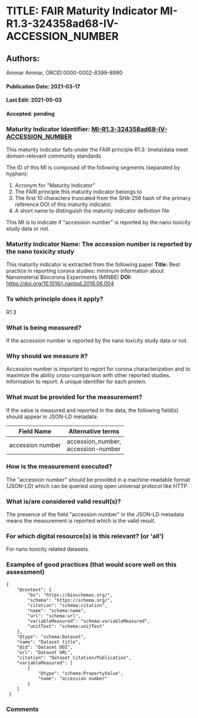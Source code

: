 # TITLE: FAIR Maturity Indicator MI-R1.3-324358ad68-IV-ACCESSION_NUMBER

## Authors: 
Ammar Ammar, ORCID:0000-0002-8399-8990

#### Publication Date: 2021-03-17
#### Last Edit: 2021-05-03
#### Accepted: pending

### Maturity Indicator Identifier: [MI-R1.3-324358ad68-IV-ACCESSION_NUMBER](https://w3id.org/fair/maturity_indicator/terms/Gen2/MI-R1.3-324358ad68-IV-ACCESSION_NUMBER)

This maturity indicator falls under the FAIR principle R1.3:
(meta)data meet domain-relevant community standards

The ID of this MI is composed of the following segments (separated by hyphen):
1. Acronym for "Maturity Indicator"
1. The FAIR principle this maturity indicator belongs to
1. The first 10 characters truncated from the SHA-256 hash of the primary reference DOI of this maturity indicator.
1. A short name to distinguish the maturity indicator definition file

This MI is to indicate if "accession number" is reported by the nano toxicity study data or not.

### Maturity Indicator Name:  The accession number is reported by the nano toxicity study

This maturity indicator is extracted from the following paper 
**Title:** Best practice in reporting corona studies: minimum information about Nanomaterial Biocorona Experiments (MINBE)
**DOI:** https://doi.org/10.1016/j.nantod.2019.06.004

### To which principle does it apply?  
R1.3

### What is being measured?
If the accession number is reported by the nano toxicity study data or not.

### Why should we measure it?
Accession number is important to report for corona characterization and
to maximize the ability cross-comparison with other reported studies. Information to report:
A unique identifier for each protein.

### What must be provided for the measurement?
If the value is measured and reported in the data, the following field(s) should appear in JSON-LD metadata: 

| Field Name       | Alternative terms                      |
| ---------------- | -------------------------------------- |
| accession number | accession_number,<br>accession-number  |

### How is the measurement executed?
The "accession number" should be provided in a machine-readable format (JSON-LD) which can be queried using open universal protocol like HTTP.

### What is/are considered valid result(s)?
The presence of the field "accession number" in the JSON-LD metadata means the measurement is reported which is the valid result.

### For which digital resource(s) is this relevant? (or 'all')
For nano toxicity related datasets.  

### Examples of good practices (that would score well on this assessment)
```{json}
{
 	"@context": {
 		"bs": "https://bioschemas.org/",
 		"schema": "https://schema.org/",
 		"citation": "schema:citation",
 		"name": "schema:name",
 		"url": "schema:url",
 		"variableMeasured": "schema:variableMeasured",
 		"unitText": "schema:unitText"
 	},
 	"@type": "schema:Dataset",
 	"name": "Dataset title",
 	"@id": "Dataset DOI",
 	"url": "Dataset URL",
 	"citation": "Dataset Citation/Publication",
 	"variableMeasured": [
 		{
 			"@type": "schema:PropertyValue",
 			"name": "accession number"
 		}
 	]
 }
```

### Comments

